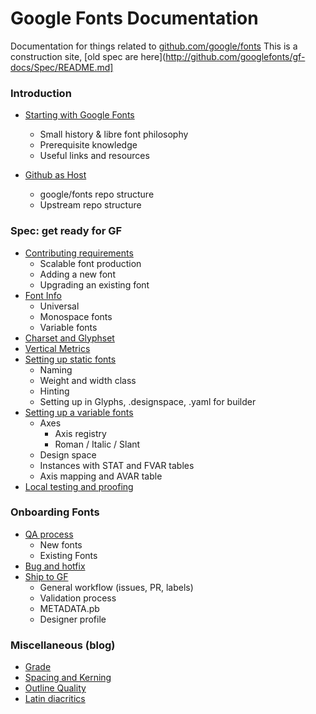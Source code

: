 # Google Fonts Documentation

Documentation for things related to [github.com/google/fonts](http://github.com/google/fonts)
This is a construction site, [old spec are here](http://github.com/googlefonts/gf-docs/Spec/README.md]

### Introduction

* [Starting with Google Fonts](Introduction/StartingWithGF/)
	- Small history & libre font philosophy
    - Prerequisite knowledge
    - Useful links and resources

* [Github as Host](Introduction/GithubAsHost/)
	- google/fonts repo structure
    - Upstream repo structure

### Spec: get ready for GF

* [Contributing requirements](GetReady/Contributing)
    - Scalable font production
    - Adding a new font
    - Upgrading an existing font
* [Font Info](GetReady/FontInfo)
	- Universal
	- Monospace fonts
	- Variable fonts
* [Charset and Glyphset](GetReady/CharsetGlyphset)
* [Vertical Metrics](GetReady/VerticalMetrics)
* [Setting up static fonts](GetReady/StaticsSettings)
    - Naming
    - Weight and width class
    - Hinting
    - Setting up in Glyphs, .designspace, .yaml for builder
* [Setting up a variable fonts](GetReady/VFSettings)
    - Axes
        - Axis registry
        - Roman / Italic / Slant
    - Design space
    - Instances with STAT and FVAR tables
    - Axis mapping and AVAR table
* [Local testing and proofing](GetReady/LocalTesting)


### Onboarding Fonts

* [QA process](Onboarding/QAProcess)
    - New fonts
    - Existing Fonts
* [Bug and hotfix](Onboarding/BugHotfix)
* [Ship to GF](Onboarding/Shipping)
    - General workflow (issues, PR, labels)
    - Validation process
    - METADATA.pb
    - Designer profile
    
### Miscellaneous (blog)

* [Grade](Miscellaneous/Grade)
* [Spacing and Kerning](Miscellaneous/SpacingKerning)
* [Outline Quality](Miscellaneous/OutlineQuality)
* [Latin diacritics](Miscellaneous/LatinDiacritics)